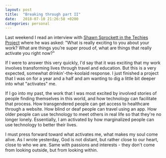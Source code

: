 ```yaml
---
layout: post
title:  "Breaking through part II"
date:   2018-07-10 21:26:58 +0200
categories: personal
---
```


<!-- ![Building a fence](/assets/images/fenceBlogPost.jpg){: .after-title }
<br/><br/> -->

Last weekend I read an interview with [Shawn Sprockett in the Techies Project](https://techiesproject.com/shawn-sprockett/) where he was asked: "What is really exciting to you about your work? What are things you’re super proud of, what are things that really activate you right now?"

If I were to answer this very quickly, I'd say that it was exciting that my work involves transforming lives through travel and education. But this is a very expected, somewhat drinkin'-the-koolaid response. I just finished a project that I was on for a year and a half and am wanting to dig a little bit deeper into what "activates" me.

If I go into my past, the work that I was most excited by involved stories of people finding themselves in this world, and how technology can facilitate that process. How transgendered people can get access to healthcare through a website. How blind or deaf people can travel using an app. How older people can use technology to meet others in real life so that they're no longer lonely. Essentially, I am activated by how marginalized people can use technology to better their lives.

I must press forward toward what activates me, what makes my soul come alive. As I wrote yesterday, God is not distant, but rather close to our heart, close to who we are. Same with passions and interests - they don't come from looking outside, but from looking within.